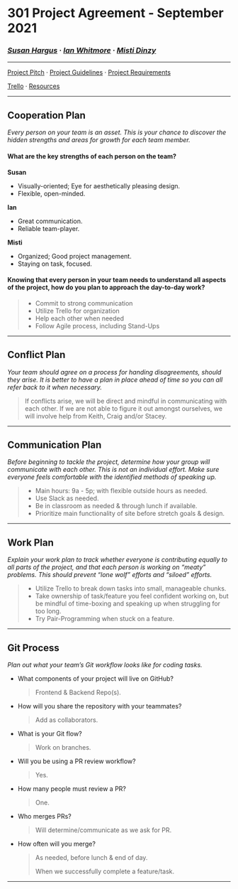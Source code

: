 # 301 Project Agreement - September 2021

### ***[Susan Hargus](susan.md) &middot; [Ian Whitmore](ian.md) &middot; [Misti Dinzy](misti.md)***

_____

[Project Pitch](pitch.md) &middot;
[Project Guidelines](https://mistidinzy.github.io/301-ProjectPlanning/project-guidelines.html) &middot;
[Project Requirements](https://mistidinzy.github.io/301-ProjectPlanning/project-guidelines.html#grading)

[Trello](https://trello.com/b/KuDlJ9PD/301-project) &middot;
[Resources](https://mistidinzy.github.io/301-ProjectPlanning/resources.html)

_____

## Cooperation Plan

*Every person on your team is an asset. This is your chance to discover the hidden strengths and areas for growth for each team member.*

#### What are the key strengths of each person on the team?
  
  **Susan**
  * Visually-oriented; Eye for aesthetically pleasing design.
  * Flexible, open-minded.

  **Ian**
  * Great communication.
  * Reliable team-player.

  **Misti**
  * Organized; Good project management.
  * Staying on task, focused.

#### Knowing that every person in your team needs to understand all aspects of the project, how do you plan to approach the day-to-day work?

  > * Commit to strong communication
  > * Utilize Trello for organization
  > * Help each other when needed
  > * Follow Agile process, including Stand-Ups

_____

## Conflict Plan

*Your team should agree on a process for handing disagreements, should they arise. It is better to have a plan in place ahead of time so you can all refer back to it when necessary.*

  > If conflicts arise, we will be direct and mindful in communicating with each other. If we are not able to figure it out amongst ourselves, we will involve help from Keith, Craig and/or Stacey.

_____

## Communication Plan

*Before beginning to tackle the project, determine how your group will communicate with each other. This is not an individual effort. Make sure everyone feels comfortable with the identified methods of speaking up.*

  > * Main hours: 9a - 5p; with flexible outside hours as needed.
  > * Use Slack as needed.
  > * Be in classroom as needed & through lunch if available.
  > * Prioritize main functionality of site before stretch goals & design.

_____

## Work Plan

*Explain your work plan to track whether everyone is contributing equally to all parts of the project, and that each person is working on “meaty” problems. This should prevent “lone wolf” efforts and “siloed” efforts.*

> * Utilize Trello to break down tasks into small, manageable chunks.
> * Take ownership of task/feature you feel confident working on, but be mindful of time-boxing and speaking up when struggling for too long.
> * Try Pair-Programming when stuck on a feature.

_____

## Git Process

*Plan out what your team’s Git workflow looks like for coding tasks.*

* What components of your project will live on GitHub?
  > Frontend & Backend Repo(s).
* How will you share the repository with your teammates?
  > Add as collaborators.
* What is your Git flow?
  > Work on branches.
* Will you be using a PR review workflow?
  > Yes.
* How many people must review a PR?
  > One.
* Who merges PRs?
  > Will determine/communicate as we ask for PR.
* How often will you merge?
  > As needed, before lunch & end of day.
  >
  > When we successfully complete a feature/task.
  
_____

